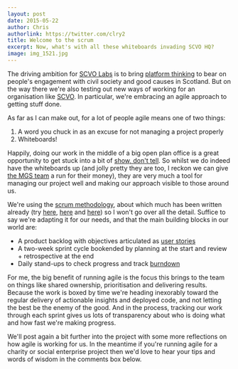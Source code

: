 ```yaml
---
layout: post
date: 2015-05-22
author: Chris
authorlink: https://twitter.com/clry2
title: Welcome to the scrum
excerpt: Now, what's with all these whiteboards invading SCVO HQ?
image: img_1521.jpg
---
```


The driving ambition for [SCVO Labs](http://labs.scvo.org.uk/) is to bring [platform thinking](http://www.wired.com/2014/01/platform-thinking-approach-innovation/) to bear on people's engagement with civil society and good causes in Scotland. But on the way there we're also testing out new ways of working for an organisation like [SCVO](http://www.scvo.org.uk). In particular, we're embracing an agile approach to getting stuff done.

As far as I can make out, for a lot of people agile means one of two things:

1. A word you chuck in as an excuse for not managing a project properly
2. Whiteboards!

Happily, doing our work in the middle of a big open plan office is a great opportunity to get stuck into a bit of [show, don't tell](http://agile.dzone.com/articles/show-dont-tell-persuade-dont). So whilst we do indeed have the whiteboards up (and jolly pretty they are too, I reckon we can give [the MGS team](http://inside.mygov.scot/2015/04/28/our-approach-to-agile-and-kanban/) a run for their money), they are very much a tool for managing our project well and making our approach visible to those around us.

We're using the [scrum methodology](http://en.wikipedia.org/wiki/Scrum_%28software_development%29), about which much has been written already (try [here](http://www.agilelearninglabs.com/resources/scrum-introduction/), [here](http://www.allaboutagile.com/how-to-implement-scrum-in-10-easy-steps/) and [here](https://www.gov.uk/service-manual/agile)) so I won't go over all the detail. Suffice to say we're adapting it for our needs, and that the main building blocks in our world are:

- A product backlog with objectives articulated as [user stories](https://www.gov.uk/service-manual/agile/writing-user-stories.html)
- A two-week sprint cycle bookended by planning at the start and review + retrospective at the end
- Daily stand-ups to check progress and track [burndown](https://www.scrumalliance.org/community/articles/2013/august/burn-down-chart-%E2%80%93-an-effective-planning-and-tracki)

For me, the big benefit of running agile is the focus this brings to the team on things like shared ownership, prioritisation and delivering results. Because the work is boxed by time we're heading inexorably toward the regular delivery of actionable insights and deployed code, and not letting the best be the enemy of the good. And in the process, tracking our work through each sprint gives us lots of transparency about who is doing what and how fast we're making progress.

We'll post again a bit further into the project with some more reflections on how agile is working for us. In the meantime if you're running agile for a charity or social enterprise project then we'd love to hear your tips and words of wisdom in the comments box below.